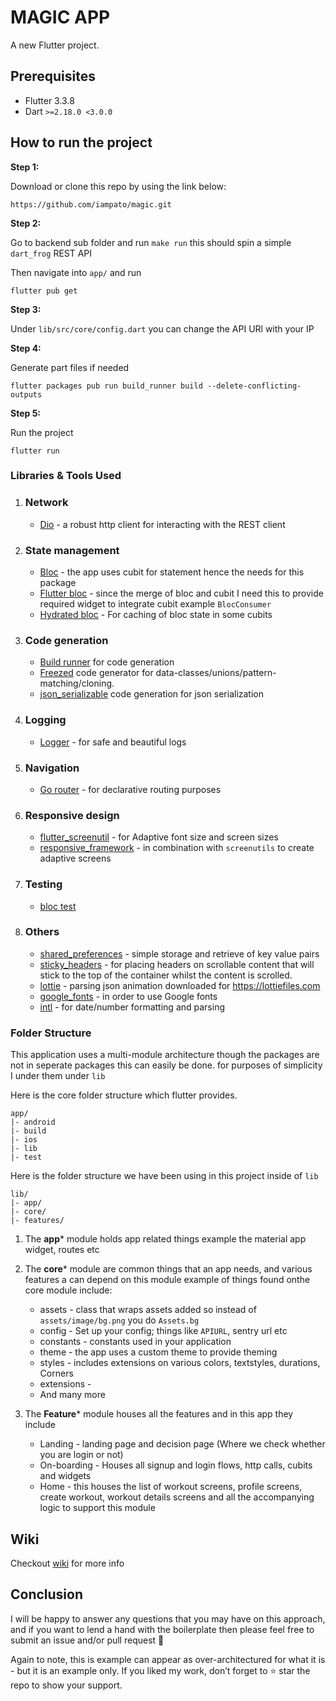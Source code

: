 # MAGIC APP

A new Flutter project.

## Prerequisites
-  Flutter 3.3.8
- Dart `>=2.18.0 <3.0.0`

## How to run the project

**Step 1:**

Download or clone this repo by using the link below:

```
https://github.com/iampato/magic.git
```

**Step 2:**

Go to backend sub folder and run `make run` this should spin a simple `dart_frog` REST API

Then navigate into `app/` and run 

```
flutter pub get 
```

**Step 3:**

Under `lib/src/core/config.dart` you can change the API URl with your IP

**Step 4:**

Generate part files if needed

```
flutter packages pub run build_runner build --delete-conflicting-outputs
```

**Step 5:**

Run the project

```
flutter run
```

### Libraries & Tools Used

1. ### Network
   
   * [Dio](https://github.com/flutterchina/dio) -  a robust http client for interacting with the REST client
2. ### State management
    * [Bloc](https://bloclibrary.dev/#/) - the app uses cubit for statement hence the needs for this package
    * [Flutter bloc](https://bloclibrary.dev/#/) - since the merge of bloc and cubit I need this to provide required widget to integrate cubit example `BlocConsumer`
    * [Hydrated bloc](https://bloclibrary.dev/#/) - For caching of bloc state in some cubits

3. ### Code generation
   * [Build runner](https://pub.dev/packages/build_runner) for code generation
   * [Freezed](https://pub.dev/packages/freezed) code generator for data-classes/unions/pattern-matching/cloning.
   * [json_serializable](https://pub.dev/packages/json_serializable) code generation for json serialization

4. ### Logging
   * [Logger](https://pub.dev/packages/logger) - for safe and beautiful logs
   
5. ### Navigation
    * [Go router](https://pub.dev/packages/go_router) - for declarative routing purposes

6. ### Responsive design
    * [flutter_screenutil](https://pub.dev/packages/flutter_screenutil) - for Adaptive font size and screen sizes
    * [responsive_framework](https://pub.dev/packages/responsive_framework) - in combination with `screenutils` to create adaptive screens

7. ### Testing
    * [bloc test](https://bloclibrary.dev/#/)

8. ### Others
   * [shared_preferences](https://pub.dev/packages/shared_preferences) - simple storage and retrieve of key value pairs
   * [sticky_headers](https://pub.dev/packages/sticky_headers) - for placing headers on scrollable content that will stick to the top of the container whilst the content is scrolled.
   * [lottie](https://pub.dev/packages/lottie) - parsing json animation downloaded for https://lottiefiles.com
   * [google_fonts](https://pub.dev/packages/google_fonts) - in order to use Google fonts
   * [intl](https://pub.dev/packages/intl) - for date/number formatting and parsing

### Folder Structure
This application uses a multi-module architecture though the packages are not in seperate packages this can easily be done. for purposes of simplicity I under them under `lib` 

Here is the core folder structure which flutter provides.

```
app/
|- android
|- build
|- ios
|- lib
|- test
```

Here is the folder structure we have been using in this project inside of `lib`

```
lib/
|- app/
|- core/
|- features/
```

1. The **app*** module holds app related things example the material app widget, routes etc

2. The **core*** module are common things that an app needs, and various features a can depend on this module example of things found onthe core module include:

   - assets - class that wraps assets added so instead of `assets/image/bg.png` you do `Assets.bg`
   - config - Set up your config; things like `APIURL`, sentry url etc
   - constants - constants used in your application
   - theme - the app uses a custom theme to provide theming
   - styles - includes extensions on various colors, textstyles, durations, Corners
   - extensions - 
   - And many more

3. The **Feature*** module houses all the features and in this app they include

   - Landing - landing page and decision page (Where we check whether you are login or not)
   - On-boarding - Houses all signup and login flows, http calls, cubits and widgets
   - Home - this houses the list of workout screens, profile screens, create workout, workout details screens and all the accompanying logic to support this module

## Wiki

Checkout [wiki](https://github.com/zubairehman/flutter-boilerplate-project/wiki) for more info

## Conclusion

I will be happy to answer any questions that you may have on this approach, and if you want to lend a hand with the boilerplate then please feel free to submit an issue and/or pull request 🙂

Again to note, this is example can appear as over-architectured for what it is - but it is an example only. If you liked my work, don’t forget to ⭐ star the repo to show your support.
